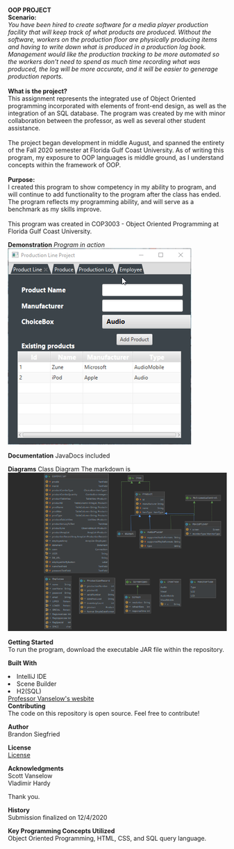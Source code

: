 <b>OOP PROJECT</b> <br>
<b>Scenario: </b> <br>
<i>You have been hired to create software for a media player production facility that will keep track of what products are produced.
Without the software, workers on the production floor are physically producing items and having to write down what is produced in a production log book.
Management would like the production tracking to be more automated so the workers don't need to spend as much time recording what was produced, the log will be more accurate, and it will be easier to generage production reports.</i>
<br><br><b>What is the project?</b> <br>
This assignment represents the integrated use of Object Oriented programming incorporated with elements of front-end design, as well as the integration of an SQL database. The program was created by me with minor collaboration between the professor, as well as several other student assistance. <br> <br>
The project began development in middle August, and spanned the entirety of the Fall 2020 semester at Florida Gulf Coast University. As of writing this program, my exposure to OOP languages is middle ground, as I understand concepts within the framework of OOP. <br><br>
<b>Purpose:</b><br>
I created this program to show competency in my ability to program, and will continue to add functionality to the program after the class has ended. The program reflects my programming ability, and will serve as a benchmark as my skills improve.
<br><br>This program was created in COP3003 - Object Oriented Programming at Florida Gulf Coast University.

<b>Demonstration</b>
<i>Program in action</i> <br>
    ![Program gif](src/main/resources/PresentationGif.gif)


<b>Documentation</b>
JavaDocs included <br>

<b>Diagrams</b>
Class Diagram
The markdown is ![Diagram](src/main/resources/JavaDiagram.PNG)


<b>Getting Started</b><br>
To run the program, download the executable JAR file within the repository.

<b>Built With</b><br>
<li>IntelliJ IDE</li> 
<li>Scene Builder</li>
<li>H2(SQL)</li>
<a href="https://sites.google.com/site/profvanselow/portfolio?authuser=0">Professor Vanselow's wesbite
</a> <br>
<b>Contributing</b><br>
The code on this repository is open source. Feel free to contribute!

<b>Author</b><br>
Brandon Siegfried

<b>License</b><br>
[License](src/resources/License.txt)


<b>Acknowledgments</b> <br>
Scott Vanselow <br>
Vladimir Hardy <br>

Thank you.

<b>History</b><br>
Submission finalized on 12/4/2020

<b>Key Programming Concepts Utilized</b><br>
Object Oriented Programming, HTML, CSS, and SQL query language.
